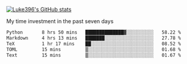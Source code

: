 [![Luke396's GitHub stats](https://github-readme-stats.vercel.app/api?username=luke396&show_icons=true&theme=synthwave&hide=stars)](https://github.com/anuraghazra/github-readme-stats)

My time investment in the past seven days

<!--START_SECTION:waka-->

```txt
Python       8 hrs 50 mins   ██████████████▓░░░░░░░░░░   58.22 %
Markdown     4 hrs 13 mins   ███████░░░░░░░░░░░░░░░░░░   27.78 %
TeX          1 hr 17 mins    ██░░░░░░░░░░░░░░░░░░░░░░░   08.52 %
TOML         15 mins         ▒░░░░░░░░░░░░░░░░░░░░░░░░   01.68 %
Text         15 mins         ▒░░░░░░░░░░░░░░░░░░░░░░░░   01.67 %
```

<!--END_SECTION:waka-->

<!--
**luke396/luke396** is a ✨ _special_ ✨ repository because its `README.md` (this file) appears on your GitHub profile.

Here are some ideas to get you started:

- 🔭 I’m currently working on ...
- 🌱 I’m currently learning ...
- 👯 I’m looking to collaborate on ...
- 🤔 I’m looking for help with ...
- 💬 Ask me about ...
- 📫 How to reach me: ...
- 😄 Pronouns: ...
- ⚡ Fun fact: ...
-->

